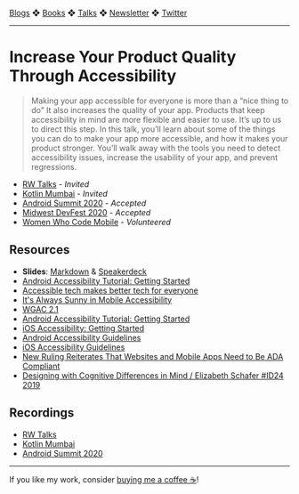 [Blogs](../blogs.md) ❖ [Books](../books.md) ❖ [Talks](../talks.md) ❖ [Newsletter](https://tinyletter.com/vgonda) ❖ [Twitter](https://twitter.com/TTGonda)

---

# Increase Your Product Quality Through Accessibility

> Making your app accessible for everyone is more than a “nice thing to do” It also increases the quality of your app. Products that keep accessibility in mind are more flexible and easier to use. It’s up to us to direct this step. In this talk, you’ll learn about some of the things you can do to make your app more accessible, and how it makes your product stronger. You’ll walk away with the tools you need to detect accessibility issues, increase the usability of your app, and prevent regressions.

-   [RW Talks](https://www.raywenderlich.com/10350458-introducing-rw-talks-first-talk-tomorrow) - _Invited_
-   [Kotlin Mumbai](https://www.meetup.com/Kotlin-Mumbai/events/271818854/) - _Invited_
-   [Android Summit 2020](https://androidsummit.org/) - _Accepted_
-   [Midwest DevFest 2020](https://gdg.community.dev/events/details/google-gdg-columbia-mo-presents-devfest-midwest-2020/#/) - _Accepted_
-   [Women Who Code Mobile](https://us02web.zoom.us/webinar/register/WN_uhEezzewRH-y5VOG_WlO0w) - _Volunteered_

## Resources

-   **Slides**: [Markdown](a11y-for-product/slides.md) & [Speakerdeck](https://speakerdeck.com/vgonda/increase-your-product-quality-through-accessibility)
-   [Android Accessibility Tutorial: Getting Started](https://www.raywenderlich.com/240-android-accessibility-tutorial-getting-started)
-   [Accessible tech makes better tech for everyone](https://youtu.be/2115c0GL4a8)
-   [It's Always Sunny in Mobile Accessibility](https://www.youtube.com/watch?v=JN5a8-CHyoc)
-   [WGAC 2.1](https://www.w3.org/TR/WCAG21/)
-   [Android Accessibility Tutorial: Getting Started](https://www.raywenderlich.com/240-android-accessibility-tutorial-getting-started)
-   [iOS Accessibility: Getting Started](https://www.raywenderlich.com/6827616-ios-accessibility-getting-started)
-   [Android Accessibility Guidelines](https://developer.android.com/guide/topics/ui/accessibility/apps)
-   [iOS Accessibility Guidelines](https://developer.apple.com/design/human-interface-guidelines/accessibility/overview/introduction/)
-   [New Ruling Reiterates That Websites and Mobile Apps Need to Be ADA Compliant](https://www.blankrome.com/publications/new-ruling-reiterates-websites-and-mobile-apps-need-be-ada-compliant)
-   [Designing with Cognitive Differences in Mind / Elizabeth Schafer #ID24 2019](https://youtu.be/CKhkLs6th6A)

## Recordings
- [RW Talks](https://www.raywenderlich.com/10528194-increase-your-product-quality-through-accessibility)
- [Kotlin Mumbai](https://youtu.be/5OW8x9wGfzk)
- [Android Summit 2020](https://youtu.be/cM_nSK_774M)

---

If you like my work, consider [buying me a coffee ☕](https://www.buymeacoffee.com/96JjLEW)!
